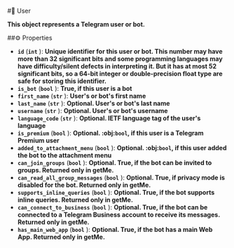 #🔮 User

**This object represents a Telegram user or bot.**

##⚙️ Properties

- **`id`** (**`int`** ): **Unique identifier for this user or bot. This number may have more than 32 significant bits and some
programming languages may have difficulty/silent defects in interpreting it. But it has at most 52 significant
bits, so a 64-bit integer or double-precision float type are safe for storing this identifier.**
- **`is_bot`** (**`bool`** ): **True, if this user is a bot**
- **`first_name`** (**`str`** ): **User's or bot's first name**
- **`last_name`** (**`str`** ): **Optional. User's or bot's last name**
- **`username`** (**`str`** ): **Optional. User's or bot's username**
- **`language_code`** (**`str`** ): **Optional. IETF language tag of the user's language**
- **`is_premium`** (**`bool`** ): **Optional. :obj:`bool`, if this user is a Telegram Premium user**
- **`added_to_attachment_menu`** (**`bool`** ): **Optional. :obj:`bool`, if this user added the bot to the attachment menu**
- **`can_join_groups`** (**`bool`** ): **Optional. True, if the bot can be invited to groups. Returned only in getMe.**
- **`can_read_all_group_messages`** (**`bool`** ): **Optional. True, if privacy mode is disabled for the bot. Returned only in
getMe.**
- **`supports_inline_queries`** (**`bool`** ): **Optional. True, if the bot supports inline queries. Returned only in getMe.**
- **`can_connect_to_business`** (**`bool`** ): **Optional. True, if the bot can be connected to a Telegram Business account to receive its messages. Returned only in getMe.**
- **`has_main_web_app`** (**`bool`** ): **Optional. True, if the bot has a main Web App. Returned only in getMe.**
